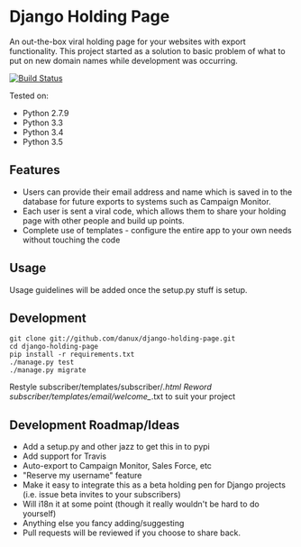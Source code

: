 # Django Holding Page

An out-the-box viral holding page for your websites with export functionality. This project started as a solution to basic
problem of what to put on new domain names while development was occurring.

[![Build Status](https://travis-ci.org/danux/django-holding-page.svg?branch=master)](https://travis-ci.org/danux/django-holding-page)

Tested on:

- Python 2.7.9
- Python 3.3
- Python 3.4
- Python 3.5

## Features

- Users can provide their email address and name which is saved in to the database for future exports to systems such as Campaign Monitor.
- Each user is sent a viral code, which allows them to share your holding page with other people and build up points.
- Complete use of templates - configure the entire app to your own needs without touching the code

## Usage

Usage guidelines will be added once the setup.py stuff is setup.

## Development

    git clone git://github.com/danux/django-holding-page.git
    cd django-holding-page
    pip install -r requirements.txt
    ./manage.py test
    ./manage.py migrate

Restyle subscriber/templates/subscriber/*.html
Reword subscriber/templates/email/welcome_*.txt to suit your project

## Development Roadmap/Ideas

- Add a setup.py and other jazz to get this in to pypi
- Add support for Travis
- Auto-export to Campaign Monitor, Sales Force, etc
- "Reserve my username" feature
- Make it easy to integrate this as a beta holding pen for Django projects (i.e. issue beta invites to your subscribers)
- Will i18n it at some point (though it really wouldn't be hard to do yourself)
- Anything else you fancy adding/suggesting
- Pull requests will be reviewed if you choose to share back.
